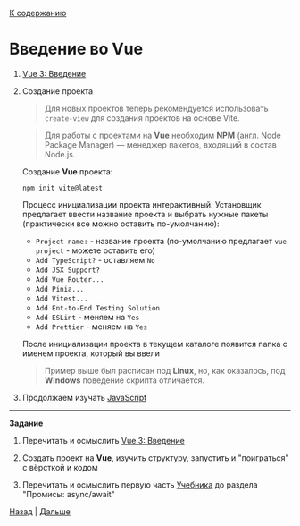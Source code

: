 [К содержанию](../readme.md#введение-в-web-разработку)

# Введение во Vue

1. [Vue 3: Введение](https://v3.ru.vuejs.org/ru/guide/introduction.html)
1. Создание проекта

    >Для новых проектов теперь рекомендуется использовать `create-view` для создания проектов на основе Vite. 

    >Для работы с проектами на **Vue** необходим **NPM** (англ. Node Package Manager) — менеджер пакетов, входящий в состав Node.js.

    Создание **Vue** проекта:

    ```
    npm init vite@latest
    ```

    Процесс инициализации проекта интерактивный. Установщик предлагает ввести название проекта и выбрать нужные пакеты (практически все можно оставить по-умолчанию):

    * `Project name:` - название проекта (по-умолчанию предлагает `vue-project` - можете оставить его)
    * `Add TypeScript?` - оставляем `No`
    * `Add JSX Support?`
    * `Add Vue Router...`
    * `Add Pinia...`
    * `Add Vitest...`
    * `Add Ent-to-End Testing Solution`
    * `Add ESLint` - меняем на `Yes`
    * `Add Prettier` - меняем на `Yes`

    После инициализации проекта в текущем каталоге появится папка с именем проекта, который вы ввели

    >Пример выше был расписан под **Linux**, но, как оказалось, под **Windows** поведение скрипта отличается. 

1. Продолжаем изучать [JavaScript](https://learn.javascript.ru/property-accessors)

---

**Задание**

1. Перечитать и осмыслить [Vue 3: Введение](https://v3.ru.vuejs.org/ru/guide/introduction.html)

1. Создать проект на **Vue**, изучить структуру, запустить и "поиграться" с вёрсткой и кодом

1. Перечитать и осмыслить первую часть [Учебника](https://learn.javascript.ru/property-accessors) до раздела "Промисы: async/await"


[Назад](./web_08.md) | [Дальше](./web_10.md)
